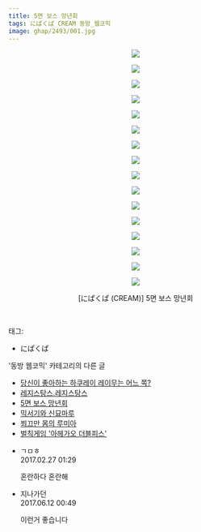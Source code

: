 ```yaml
---
title: 5면 보스 망년회
tags: にぱくぱ CREAM 동방_웹코믹
image: ghap/2493/001.jpg
---
```

<div class="article">
<p style="text-align: center; clear: none; float: none;"><img src="{{ site.nasurl }}/ghap/2493/001.jpg"/></p>
<p style="text-align: center; clear: none; float: none;"><img src="{{ site.nasurl }}/ghap/2493/002.jpg"/></p>
<p style="text-align: center; clear: none; float: none;"><img src="{{ site.nasurl }}/ghap/2493/003.jpg"/></p>
<p style="text-align: center; clear: none; float: none;"><img src="{{ site.nasurl }}/ghap/2493/004.jpg"/></p>
<p style="text-align: center; clear: none; float: none;"><img src="{{ site.nasurl }}/ghap/2493/005.jpg"/></p>
<p style="text-align: center; clear: none; float: none;"><img src="{{ site.nasurl }}/ghap/2493/006.jpg"/></p>
<p style="text-align: center; clear: none; float: none;"><img src="{{ site.nasurl }}/ghap/2493/007.jpg"/></p>
<p style="text-align: center; clear: none; float: none;"><img src="{{ site.nasurl }}/ghap/2493/008.jpg"/></p>
<p style="text-align: center; clear: none; float: none;"><img src="{{ site.nasurl }}/ghap/2493/009.jpg"/></p>
<p style="text-align: center; clear: none; float: none;"><img src="{{ site.nasurl }}/ghap/2493/010.jpg"/></p>
<p style="text-align: center; clear: none; float: none;"><img src="{{ site.nasurl }}/ghap/2493/011.jpg"/></p>
<p style="text-align: center; clear: none; float: none;"><img src="{{ site.nasurl }}/ghap/2493/012.jpg"/></p>
<p style="text-align: center; clear: none; float: none;"><img src="{{ site.nasurl }}/ghap/2493/013.jpg"/></p>
<p style="text-align: center; clear: none; float: none;"><img src="{{ site.nasurl }}/ghap/2493/014.jpg"/></p>
<p style="text-align: center; clear: none; float: none;"><img src="{{ site.nasurl }}/ghap/2493/015.jpg"/></p>
<p style="text-align: center; clear: none; float: none;"><img src="{{ site.nasurl }}/ghap/2493/016.jpg"/></p>
<p style="text-align: center; clear: none; float: none;">[にぱくぱ (CREAM)] 5면 보스 망년회</p>
<p><br/></p>
</div><div class="tagTrail">
<p>태그: </p>
<ul>
<li>にぱくぱ</li>
</ul>
</div><div class="another">
<p>'동방 웹코믹' 카테고리의 다른 글</p>
<ul>
<li><a href="/2016-10-08-ghap_2502">당신이 좋아하는 하쿠레이 레이무는 어느 쪽?</a></li>
<li><a href="/2016-10-08-ghap_2499">레지스탕스.레지스탕스</a></li>
<li><a href="/2016-10-07-ghap_2493">5면 보스 망년회</a></li>
<li><a href="/2016-10-07-ghap_2486">믹서기와 신묘마루</a></li>
<li><a href="/2016-10-06-ghap_2472">쬐끄만 몸의 루미아</a></li>
<li><a href="/2016-10-06-ghap_2465">벌칙게임 '아헤가오 더블피스'</a></li>
</ul>
</div><div class="cb_module cb_fluid">
<div class="cb_wrt cb_profile">
<div class="comment">
<ul>
<li class="cb_thumb_off" id="comment14926421">
<div class="cb_comment_area">
<div class="cb_info_area">
<div class="cb_section">
<span class="cb_nick_name">ㄱㅁㅎ</span>
</div>
<div class="cb_section">
<span class="cb_date">2017.02.27 01:29 </span>
</div>
</div>
<div class="cb_dsc_comment">
<p class="cb_dsc">
											혼란하다 혼란해
										</p>
</div>
</div></li>
<li class="cb_thumb_off" id="comment15011301">
<div class="cb_comment_area">
<div class="cb_info_area">
<div class="cb_section">
<span class="cb_nick_name">지나가던</span>
</div>
<div class="cb_section">
<span class="cb_date">2017.06.12 00:49 </span>
</div>
</div>
<div class="cb_dsc_comment">
<p class="cb_dsc">
											이런거 좋습니다
										</p>
</div>
</div></li>
</ul>
</div>
</div><!-- commentList close -->
</div>